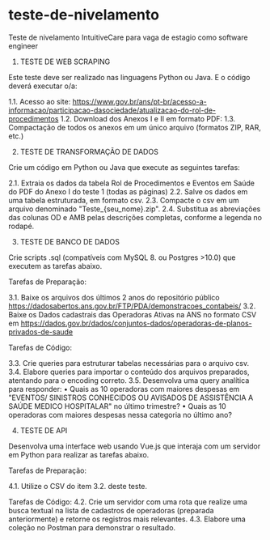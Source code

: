 # teste-de-nivelamento

Teste de nivelamento IntuitiveCare para vaga de estagio como software engineer

1. TESTE DE WEB SCRAPING

Este teste deve ser realizado nas linguagens Python ou Java. E o código deverá executar o/a:

1.1. Acesso ao site: https://www.gov.br/ans/pt-br/acesso-a-informacao/participacao-dasociedade/atualizacao-do-rol-de-procedimentos
1.2. Download dos Anexos I e II em formato PDF:
1.3. Compactação de todos os anexos em um único arquivo (formatos ZIP, RAR, etc.)

2. TESTE DE TRANSFORMAÇÃO DE DADOS

Crie um código em Python ou Java que execute as seguintes tarefas:

2.1. Extraia os dados da tabela Rol de Procedimentos e Eventos em Saúde do PDF do Anexo I do teste 1 (todas as páginas)
2.2. Salve os dados em uma tabela estruturada, em formato csv.
2.3. Compacte o csv em um arquivo denominado "Teste_{seu_nome}.zip".
2.4. Substitua as abreviações das colunas OD e AMB pelas descrições completas, conforme a legenda no rodapé.

3. TESTE DE BANCO DE DADOS

Crie scripts .sql (compatíveis com MySQL 8. ou Postgres >10.0) que executem as tarefas abaixo.

Tarefas de Preparação:

3.1. Baixe os arquivos dos últimos 2 anos do repositório público https://dadosabertos.ans.gov.br/FTP/PDA/demonstracoes_contabeis/
3.2. Baixe os Dados cadastrais das Operadoras Ativas na ANS no formato CSV em https://dados.gov.br/dados/conjuntos-dados/operadoras-de-planos-privados-de-saude

Tarefas de Código:

3.3. Crie queries para estruturar tabelas necessárias para o arquivo csv.
3.4. Elabore queries para importar o conteúdo dos arquivos preparados, atentando para o encoding correto.
3.5. Desenvolva uma query analítica para responder:
    • Quais as 10 operadoras com maiores despesas em "EVENTOS/ SINISTROS CONHECIDOS OU AVISADOS DE ASSISTÊNCIA A SAÚDE MEDICO HOSPITALAR" no último trimestre?
    • Quais as 10 operadoras com maiores despesas nessa categoria no último ano?

4. TESTE DE API

Desenvolva uma interface web usando Vue.js que interaja com um servidor em Python para realizar as tarefas abaixo.

Tarefas de Preparação:

4.1. Utilize o CSV do item 3.2. deste teste.

Tarefas de Código:
4.2. Crie um servidor com uma rota que realize uma busca textual na lista de cadastros de operadoras (preparada anteriormente) e retorne os registros mais relevantes.
4.3. Elabore uma coleção no Postman para demonstrar o resultado.